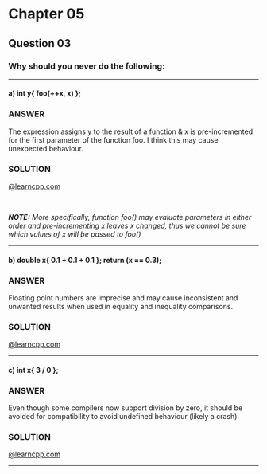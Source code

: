 # Chapter 05
## Question 03

### Why should you never do the following:

---

#### a) int y{ foo(++x, x) };

### ANSWER

The expression assigns y to the result of a function & x is pre-incremented for the first parameter of the function foo. I think this may cause unexpected behaviour.

### SOLUTION
[@learncpp.com](https://www.learncpp.com/cpp-tutorial/chapter-5-summary-and-quiz#cpp_solution_id_6)

<br>

*__NOTE:__ More specifically, function foo() may evaluate parameters in either order and pre-incrementing x leaves x changed, thus we cannot be sure which values of x will be passed to foo()*

---

#### b) double x{ 0.1 + 0.1 + 0.1 }; return (x == 0.3);

### ANSWER

Floating point numbers are imprecise and may cause inconsistent and unwanted results when used in equality and inequality comparisons.

### SOLUTION
[@learncpp.com](https://www.learncpp.com/cpp-tutorial/chapter-5-summary-and-quiz#cpp_solution_id_7)

---

#### c) int x{ 3 / 0 };

### ANSWER

Even though some compilers now support division by zero, it should be avoided for compatibility to avoid undefined behaviour (likely a crash).

### SOLUTION
[@learncpp.com](https://www.learncpp.com/cpp-tutorial/chapter-5-summary-and-quiz#cpp_solution_id_8)

---